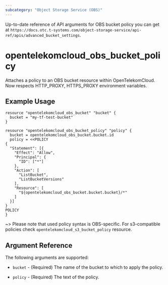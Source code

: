 ```yaml
---
subcategory: "Object Storage Service (OBS)"
---
```


Up-to-date reference of API arguments for OBS bucket policy you can get at
`https://docs.otc.t-systems.com/object-storage-service/api-ref/apis/advanced_bucket_settings`.

# opentelekomcloud_obs_bucket_policy

Attaches a policy to an OBS bucket resource within OpenTelekomCloud.
Now respects HTTP_PROXY, HTTPS_PROXY environment variables.

## Example Usage

```hcl
resource "opentelekomcloud_obs_bucket" "bucket" {
  bucket = "my-tf-test-bucket"
}

resource "opentelekomcloud_obs_bucket_policy" "policy" {
  bucket = opentelekomcloud_obs_bucket.bucket.id
  policy = <<POLICY
{
  "Statement": [{
    "Effect": "Allow",
    "Principal": {
      "ID": ["*"]
    },
    "Action": [
      "ListBucket",
      "ListBucketVersions"
    ],
    "Resource": [
      "${opentelekomcloud_obs_bucket.bucket.bucket}/*"
    ]
  }]
}
POLICY
}
```

~>
  Please note that used policy syntax is OBS-specific. For s3-compatible policies check
  `opentelekomcloud_s3_bucket_policy` resource.

## Argument Reference

The following arguments are supported:

* `bucket` - (Required) The name of the bucket to which to apply the policy.

* `policy` - (Required) The text of the policy.
